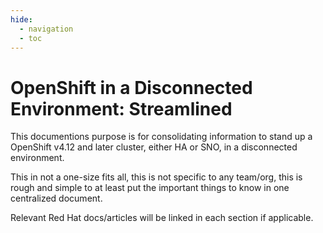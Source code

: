 ```yaml
---
hide:
  - navigation
  - toc
---
```

# OpenShift in a Disconnected Environment: Streamlined
This documentions purpose is for consolidating information to stand up a OpenShift v4.12 and later cluster, either HA or SNO, in a disconnected environment. 

This in not a one-size fits all, this is not specific to any team/org, this is rough and simple to at least put the important things to know in one centralized document. 

Relevant Red Hat docs/articles will be linked in each section if applicable.
